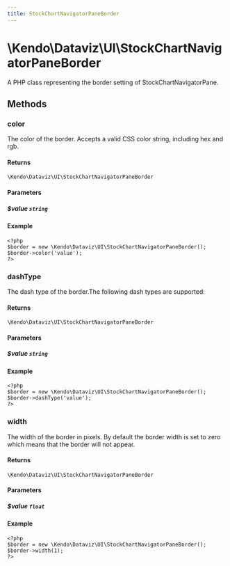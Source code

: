 ```yaml
---
title: StockChartNavigatorPaneBorder
---
```


# \Kendo\Dataviz\UI\StockChartNavigatorPaneBorder

A PHP class representing the border setting of StockChartNavigatorPane.


## Methods

### color
The color of the border. Accepts a valid CSS color string, including hex and rgb.

#### Returns
`\Kendo\Dataviz\UI\StockChartNavigatorPaneBorder`

#### Parameters

##### $value `string`



#### Example 
    <?php
    $border = new \Kendo\Dataviz\UI\StockChartNavigatorPaneBorder();
    $border->color('value');
    ?>

### dashType
The dash type of the border.The following dash types are supported:

#### Returns
`\Kendo\Dataviz\UI\StockChartNavigatorPaneBorder`

#### Parameters

##### $value `string`



#### Example 
    <?php
    $border = new \Kendo\Dataviz\UI\StockChartNavigatorPaneBorder();
    $border->dashType('value');
    ?>

### width
The width of the border in pixels. By default the border width is set to zero which means that the border will not appear.

#### Returns
`\Kendo\Dataviz\UI\StockChartNavigatorPaneBorder`

#### Parameters

##### $value `float`



#### Example 
    <?php
    $border = new \Kendo\Dataviz\UI\StockChartNavigatorPaneBorder();
    $border->width(1);
    ?>


